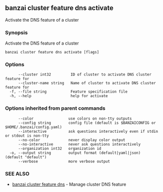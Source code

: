 ## banzai cluster feature dns activate

Activate the DNS feature of a cluster

### Synopsis

Activate the DNS feature of a cluster

```
banzai cluster feature dns activate [flags]
```

### Options

```
      --cluster int32         ID of cluster to activate DNS cluster feature for
      --cluster-name string   Name of cluster to activate DNS cluster feature for
  -f, --file string           Feature specification file
  -h, --help                  help for activate
```

### Options inherited from parent commands

```
      --color                use colors on non-tty outputs
      --config string        config file (default is $BANZAICONFIG or $HOME/.banzai/config.yaml)
      --interactive          ask questions interactively even if stdin or stdout is non-tty
      --no-color             never display color output
      --no-interactive       never ask questions interactively
      --organization int32   organization id
  -o, --output string        output format (default|yaml|json) (default "default")
      --verbose              more verbose output
```

### SEE ALSO

* [banzai cluster feature dns](banzai_cluster_feature_dns.md)	 - Manage cluster DNS feature

